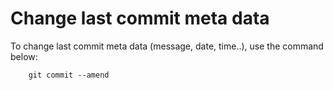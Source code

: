 # Change last commit meta data

To change last commit meta data (message, date, time..), use the command below:

```
    git commit --amend
```
